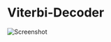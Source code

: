 # Viterbi-Decoder
![Screenshot](https://dl.dropboxusercontent.com/u/38965262/ShareX/2017-01/AcroRd32_2017-01-04_15-37-58.png)
